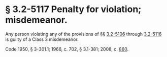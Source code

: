 # § 3.2-5117 Penalty for violation; misdemeanor.

<p>Any person violating any of the provisions of §§ <a href='http://law.lis.virginia.gov/vacode/3.2-5106/'>3.2-5106</a> through <a href='http://law.lis.virginia.gov/vacode/3.2-5116/'>3.2-5116</a> is guilty of a Class 3 misdemeanor.</p><p>Code 1950, § 3-301.1; 1966, c. 702, § 3.1-381; 2008, c. <a href='http://lis.virginia.gov/cgi-bin/legp604.exe?081+ful+CHAP0860'>860</a>.</p>